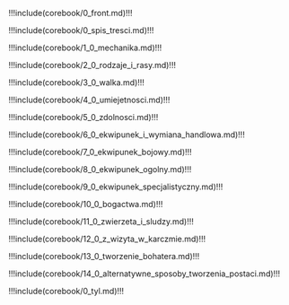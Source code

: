 <!DOCTYPE html>
<html lang="pl">
<head>
	<meta charset="UTF-8">
	<title>Księga Podstaw - Tales and Legends</title>
	<link rel="stylesheet" type="text/css" href="../themes/rich/style.css">
</head>
<body>

!!!include(corebook/0_front.md)!!!

!!!include(corebook/0_spis_tresci.md)!!!

<article>

!!!include(corebook/1_0_mechanika.md)!!!

</article>
<article>

!!!include(corebook/2_0_rodzaje_i_rasy.md)!!!

</article>
<article>

!!!include(corebook/3_0_walka.md)!!!

</article>
<article>

!!!include(corebook/4_0_umiejetnosci.md)!!!

</article>
<article>

!!!include(corebook/5_0_zdolnosci.md)!!!

</article>
<article>

!!!include(corebook/6_0_ekwipunek_i_wymiana_handlowa.md)!!!

</article>
<article>

!!!include(corebook/7_0_ekwipunek_bojowy.md)!!!

</article>
<article>

!!!include(corebook/8_0_ekwipunek_ogolny.md)!!!

</article>
<article>

!!!include(corebook/9_0_ekwipunek_specjalistyczny.md)!!!

</article>
<article>

!!!include(corebook/10_0_bogactwa.md)!!!

</article>
<article>

!!!include(corebook/11_0_zwierzeta_i_sludzy.md)!!!

</article>
<article>

!!!include(corebook/12_0_z_wizyta_w_karczmie.md)!!!

</article>
<article>

!!!include(corebook/13_0_tworzenie_bohatera.md)!!!

</article>
<article>

!!!include(corebook/14_0_alternatywne_sposoby_tworzenia_postaci.md)!!!

</article>

!!!include(corebook/0_tyl.md)!!!

</body>
</html>